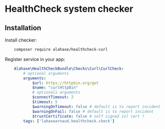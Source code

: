 # HealthCheck system checker

## Installation

Install checker:

```bash
    composer require alahaxe/healthcheck-curl
```

Register service in your app:

```yaml
    Alahaxe\HealthCheckBundle\Checks\Curl\CurlCheck:
        # optional arguments
        arguments:
            $url: https://httpbin.org/get
            $name: "curlHttpBin"
            # optionals arguments
            $connectTimeout: 2
            $timeout: 5
            $warningOnTimeout: false # default is to report incident
            $warningOnFail: false # default is to report incident
            $trustCertificate: false # self signed ssl cert ?
        tags: ['lahaxearnaud.healthcheck.check']
```
